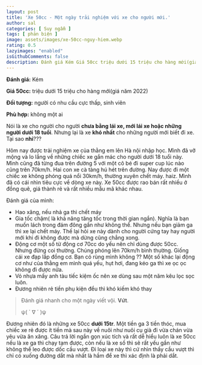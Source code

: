 ```yaml
---
layout: post
title: 'Xe 50cc - Một ngày trải nghiệm với xe cho người mới.'
author: sal
categories: [ Suy ngẫm ]
tags: [ phản biện ]
image: assets/images/xe-50cc-nguy-hiem.webp
rating: 0.5
lazyimages: "enabled"
isGithubComments: false
description: Đánh giá Kém Giá 50cc triệu dưới 15 triệu cho hàng mới(giá năm 2022) Đối tượng người có nhu cầu cực thấp, sinh viên Phù hợp không ai
---
```


<p><strong>Đ&aacute;nh gi&aacute;:</strong> K&eacute;m</p><p><strong>Gi&aacute; 50cc:</strong> triệu dưới 15 triệu cho h&agrave;ng mới(gi&aacute; năm 2022)</p><p><strong>Đối tượng:</strong>&nbsp;người c&oacute; nhu cầu cực thấp, sinh vi&ecirc;n</p><p><strong>Ph&ugrave; hợp:</strong>&nbsp;kh&ocirc;ng một ai</p><p>N&oacute;i l&agrave; xe cho người cho người <strong>chưa bằng l&aacute;i xe, mới l&aacute;i xe hoặc những người dưới 18 tuổi</strong>. Nhưng lại l&agrave; xe <strong>kh&oacute; nhất</strong> cho những người mới biết đi xe. Tại sao <strong>nhỉ</strong>???</p><p>H&ocirc;m nay được trải nghiệm xe của thằng em l&ecirc;n H&agrave; nội nhập học. M&igrave;nh đ&atilde; vỡ mộng v&agrave; lo lắng về những chiếc xe gắn m&aacute;c cho người dưới 18 tuổi n&agrave;y. M&igrave;nh cũng đ&atilde; từng đua tr&ecirc;n đường 5 với một c&ocirc; b&eacute; đi super cup l&uacute;c n&agrave;o cũng tr&ecirc;n 70km/h. Hai con xe c&agrave; t&agrave;ng h&uacute; h&eacute;t tr&ecirc;n đường. Nay được đi một chiếc xe kh&ocirc;ng ph&oacute;ng qu&aacute; nổi 30km/h, thường xuy&ecirc;n chết m&aacute;y. haiz. M&igrave;nh đ&atilde; c&oacute; c&aacute;i nh&igrave;n ti&ecirc;u cực về d&ograve;ng xe n&agrave;y. Xe 50cc được rao b&aacute;n rất nhiều ở đồng qu&ecirc;, gi&aacute; th&agrave;nh rẻ v&agrave; rất nhiều mẫu m&atilde; kh&aacute;c nhau.&nbsp;</p><p>Đ&aacute;nh gi&aacute; của m&igrave;nh:</p><ul>	<li>Hao xăng, nếu nhả ga th&igrave; chết m&aacute;y</li>	<li>Gia tốc chậm( l&agrave; khả năng tăng tốc trong thời gian ngắn). Nghĩa l&agrave; bạn muốn l&aacute;ch trong đ&aacute;m đ&ocirc;ng gần như kh&ocirc;ng thể. Nhưng nếu bạn giảm ga th&igrave; xe lại chết m&aacute;y. Thế lại hỏi xe n&agrave;y d&agrave;nh cho người cứng tay hay người mới khi đi kh&ocirc;ng được m&agrave; dừng cũng chẳng xong.</li>	<li>Động cơ một số từ động cơ 70cc do yếu n&ecirc;n chỉ d&ugrave;ng được 50cc. Nhưng đừng coi thường. Ch&uacute;ng ph&oacute;ng l&ecirc;n 70km/h b&igrave;nh thường. Giống c&aacute;i xe đạp lắp đồng cơ. Bạn c&oacute; r&ugrave;ng m&igrave;nh kh&ocirc;ng ?? Một số kh&aacute;c lại động cơ như của thằng em m&igrave;nh qu&aacute; yếu, hụt hơi, đang k&eacute;o ga th&igrave; xe ọc ọc kh&ocirc;ng đi được nữa.</li>	<li>Vỏ nhựa mấy anh t&agrave;u tiếc kiệm ốc n&ecirc;n xe d&ugrave;ng sau một năm k&ecirc;u lọc sọc lu&ocirc;n.</li>	<li>Đương nhi&ecirc;n rẻ tiền phụ kiện đểu th&igrave; kh&oacute; kiếm kh&oacute; thay</li></ul><blockquote><p>Đ&aacute;nh gi&aacute; nhanh cho một ng&agrave;y viết vội. <strong>Vứt</strong>.&nbsp;</p><p>&psi;( ` &nabla; &acute; )&psi;</p></blockquote><p>Đương nhi&ecirc;n đ&oacute; l&agrave; những xe 50cc <strong>dưới 15tr</strong>. Một&nbsp;tiền ga 3 tiền th&oacute;c, mua chiếc xe rẻ được &iacute;t tiền m&agrave; sau n&agrave;y về nu&ocirc;i như nu&ocirc;i cụ gi&agrave; đi vừa ch&aacute;n vừa y&ecirc;u vừa ăn xăng.&nbsp;C&acirc;u trả lời ngắn gọn x&uacute;c t&iacute;ch v&agrave; rất dễ hiểu lu&ocirc;n l&agrave; xe 50cc nếu l&agrave; xe ga th&igrave; chạy tạm được, c&ograve;n nếu l&agrave; xe số th&igrave; sẽ rất yếu gần như kh&ocirc;ng thể leo được dốc cầu vượt. Đi loại xe n&agrave;y th&igrave; cứ nh&igrave;n thấy cầu vượt th&igrave; chỉ c&oacute; xuống đường dắt m&agrave; nhất l&agrave; hầm để xe th&igrave; x&aacute;c định l&agrave; phải dắt.</p>
